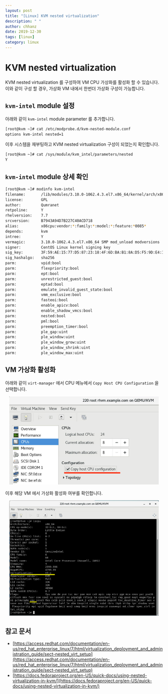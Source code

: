 ```yaml
---
layout: post
title: "[Linux] KVM nested virtualization"
description: " "
author: chhanz
date: 2019-12-30
tags: [linux]
category: linux
---
```


# KVM nested virtualization
KVM nested virtualization 를 구성하여 VM CPU 가상화를 활성화 할 수 있습니다.   
이와 같이 구성 할 경우, 가상화 VM 내에서 한번더 가상화 구성이 가능합니다.   
   
## `kvm-intel` module 설정
아래와 같이 `kvm-intel` module parameter 를 추가합니다.   
```bash
[root@kvm ~]# cat /etc/modprobe.d/kvm-nested-module.conf
options kvm-intel nested=1                  
```
이후 시스템을 재부팅하고 KVM nested virtualization 구성이 되었는지 확인합니다.   
```bash
[root@kvm ~]# cat /sys/module/kvm_intel/parameters/nested
Y
```

## `kvm-intel` module 상세 확인
```bash
[root@kvm ~]# modinfo kvm-intel
filename:       /lib/modules/3.10.0-1062.4.3.el7.x86_64/kernel/arch/x86/kvm/kvm-intel.ko.xz
license:        GPL
author:         Qumranet
retpoline:      Y
rhelversion:    7.7
srcversion:     B7943A94D7B227C40ACD718
alias:          x86cpu:vendor:*:family:*:model:*:feature:*0085*
depends:        kvm
intree:         Y
vermagic:       3.10.0-1062.4.3.el7.x86_64 SMP mod_unload modversions
signer:         CentOS Linux kernel signing key
sig_key:        3F:59:AE:15:77:D5:87:23:18:4F:6D:BA:B1:8A:D5:F5:9D:E4:1D:39
sig_hashalgo:   sha256
parm:           vpid:bool
parm:           flexpriority:bool
parm:           ept:bool
parm:           unrestricted_guest:bool
parm:           eptad:bool
parm:           emulate_invalid_guest_state:bool
parm:           vmm_exclusive:bool
parm:           fasteoi:bool
parm:           enable_apicv:bool
parm:           enable_shadow_vmcs:bool
parm:           nested:bool
parm:           pml:bool
parm:           preemption_timer:bool
parm:           ple_gap:uint
parm:           ple_window:uint
parm:           ple_window_grow:uint
parm:           ple_window_shrink:uint
parm:           ple_window_max:uint
```
## VM 가상화 활성화
아래와 같이 `virt-manager` 에서 CPU 메뉴에서 `Copy Host CPU Configuration` 을 선택합니다.   
<center><img src="/assets/images/post/2019-12-30-kvm/image1.png" style="max-width: 95%; height: auto;"></center>   
   
이후 해당 VM 에서 가상화 활성화 여부를 확인합니다.   
<center><img src="/assets/images/post/2019-12-30-kvm/image2.png" style="max-width: 95%; height: auto;"></center>   

## 참고 문서
* [https://access.redhat.com/documentation/en-us/red_hat_enterprise_linux/7/html/virtualization_deployment_and_administration_guide/sect-nested_virt_setup](https://access.redhat.com/documentation/en-us/red_hat_enterprise_linux/7/html/virtualization_deployment_and_administration_guide/sect-nested_virt_setup)   
* [https://docs.fedoraproject.org/en-US/quick-docs/using-nested-virtualization-in-kvm/](https://docs.fedoraproject.org/en-US/quick-docs/using-nested-virtualization-in-kvm/)   